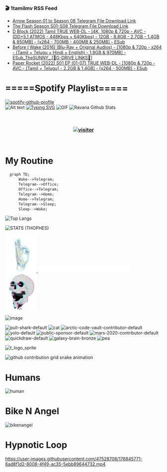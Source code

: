 ### 🎬 1tamilmv RSS Feed

<!-- BLOG-POST-LIST:START -->
- [Arrow Season 01 to Season 08 Telegram File Download Link](https://www.1tamilmv.pics/index.php?/forums/topic/166686-arrow-season-01-to-season-08-telegram-file-download-link/&do=findComment&comment=332527)
- [The Flash Season S01-S08 Telegram File Download Link](https://www.1tamilmv.pics/index.php?/forums/topic/166685-the-flash-season-s01-s08-telegram-file-download-link/&do=findComment&comment=332526)
- [D Block &lpar;2022&rpar; Tamil TRUE WEB-DL - [4K, 1080p &amp; 720p - AVC - &lpar;DD+5.1 ATMOS - 448Kbps + 640Kbps&rpar; - 12GB - 8.8GB - 2.7GB - 1.4GB &amp; 850MB] - [x264 - 700MB - 400MB &amp; 250MB] - ESub](https://www.1tamilmv.pics/index.php?/forums/topic/166676-d-block-2022-tamil-true-web-dl-4k-1080p-720p-avc-dd51-atmos-448kbps-640kbps-12gb-88gb-27gb-14gb-850mb-x264-700mb-400mb-250mb-esub/&do=findComment&comment=332525)
- [Before I Wake &lpar;2016&rpar; &lpar;Blu-Ray + Original Audios&rpar; - [1080p &amp; 720p - x264 - &lpar;Tamil + Telugu + Hindi + English&rpar; - 1.9GB &amp; 970MB] - ESub_TheSUNNY_.[🔰G-DRIVE LINKS🔰]](https://www.1tamilmv.pics/index.php?/forums/topic/166684-before-i-wake-2016-blu-ray-original-audios-1080p-720p-x264-tamil-telugu-hindi-english-19gb-970mb-esub_thesunny_%F0%9F%94%B0g-drive-links%F0%9F%94%B0/&do=findComment&comment=332524)
- [Paper Rocket &lpar;2022&rpar; S01 EP &lpar;01-07&rpar; TRUE WEB-DL - [1080p &amp; 720p - AVC - [Tamil + Telugu] - 2.2GB &amp; 1.4GB] - [x264 - 500MB] - ESub](https://www.1tamilmv.pics/index.php?/forums/topic/166583-paper-rocket-2022-s01-ep-01-07-true-web-dl-1080p-720p-avc-tamil-telugu-22gb-14gb-x264-500mb-esub/&do=findComment&comment=332523)
<!-- BLOG-POST-LIST:END -->

# =====Spotify Playlist=====
[![spotify-github-profile](https://spotify-github-profile.vercel.app/api/view?uid=31rfzgmuvvewegdlxvlev4ynz4vu&cover_image=true&theme=default&bar_color=53b14f&bar_color_cover=true)](https://ravana69.github.io/rss)
</br>
![Alt text](https://spotify-recently-played-readme.vercel.app/api?user=31rfzgmuvvewegdlxvlev4ynz4vu)
[![Typing SVG](https://readme-typing-svg.herokuapp.com?color=%2336BCF7&center=true&vCenter=true&multiline=true&height=81&lines=I+AM+RAVANA;CONTACT+ME+ON+TELEGRAM%3A+%40R4V4N4)](https://git.io/typing-svg)
<img align="centre" height="400px" width="490px" alt="GIF" src="https://github.com/ravana69/ravana69/blob/master/rvm.gif" />
![Ravana Github Stats](https://github-readme-stats.vercel.app/api?username=ravana69&&show_icons=true&theme=radical)

<br />
<h3 align="center"> <a href="https://t.me/r4v4n4"><img src="https://profile-counter.glitch.me/ravana69/count.svg" alt="visitor" width="600"></a> </h3>
</br>

<H1>My Routine</H1>

```mermaid
  graph TD;
      Wake-->Telegram;
      Telegram-->Office;
      Office-->Telegram;
      Telegram-->Home;
      Home-->Telegram;
      Telegram-->Sleep;
      Sleep-->Wake;
```
![Top Langs](https://github-readme-stats.vercel.app/api/top-langs/?username=ravana69&&show_icons=true&theme=radical)

![STATS (THOPHES)](https://github-profile-trophy.vercel.app/?username=ravana69&theme=gruvbox&margin-w=10&margin-h=15&column=8)
<br />
<p align="left">
    <a href="#">
        <img width="20%" src="./assets/images/hand.gif" alt="" />
    </a>
    <a href="#">
        <img width="59%" src="./assets/images/spacer.png" alt="" >
    </a>
    <a href="#">
        <img width="20%" src="./assets/images/skull.gif" alt="" />
    </a>
</p>


![image](https://user-images.githubusercontent.com/47528708/175298537-0623dc00-7b1a-4ec1-b5b1-71768763a234.png)

<img width="148" alt="pull-shark-default" src="https://user-images.githubusercontent.com/47528708/176419715-70981865-4dc6-489a-8a1a-06842db67b15.gif"> <img width="148" alt="cat" src="https://user-images.githubusercontent.com/47528708/179149594-60701d0e-e626-415f-9958-80736351eadd.gif"> <img width="148" alt="arctic-code-vault-contributor-default" src="https://user-images.githubusercontent.com/47528708/175267501-e1fbbb8f-c2b2-4882-b865-2ac4debef26c.png"> <img width="148" alt="yolo-default" src="https://user-images.githubusercontent.com/47528708/175267654-281a1880-1129-4b7b-bf2f-de5dd2bc5afa.png"> <img width="148" alt="public-sponsor-default" src="https://user-images.githubusercontent.com/47528708/175268448-2e78cc75-fb25-4d76-bd22-7df520446b45.png"> <img width="148" alt="mars-2020-contributor-default" src="https://user-images.githubusercontent.com/47528708/175268475-de6d987a-3be9-4353-86a5-23b422559355.png"> <img width="148" alt="quickdraw-default" src="https://user-images.githubusercontent.com/47528708/179148665-33e7c2c8-5d95-413e-8b25-6862820a5fe7.png"> <img width="148" alt="galaxy-brain-bronze" src="https://user-images.githubusercontent.com/47528708/176419717-e2fdca8b-0fdc-47dd-9511-a7ff52178a33.gif"> <img width="148" alt="pea" src="https://user-images.githubusercontent.com/47528708/179149608-800ce6e1-7d24-4bfe-8e84-5628e6d5497d.gif">

![t_logo_sprite](https://user-images.githubusercontent.com/47528708/175293007-21ff1792-1fca-4be3-bcae-12fdc3aa414f.svg)

![github contribution grid snake animation](https://raw.githubusercontent.com/ravana69/ravana69/output/github-contribution-grid-snake-dark.svg#gh-dark-mode-only)

# Humans
<img width="170" alt="human" src="https://user-images.githubusercontent.com/47528708/176413829-c142d478-1c96-4c3c-a2a4-2dd35374c335.gif">

# Bike N Angel
<img width="170" alt="bikenangel" src="https://user-images.githubusercontent.com/47528708/176616968-3a44f91e-8016-477c-9bb5-c4689a1adbee.gif">

# Hypnotic Loop

https://user-images.githubusercontent.com/47528708/176845771-6ad8f1d2-8008-4f49-ac35-5ebb89644732.mp4

